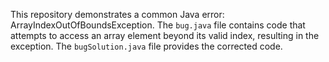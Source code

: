 This repository demonstrates a common Java error: ArrayIndexOutOfBoundsException. The `bug.java` file contains code that attempts to access an array element beyond its valid index, resulting in the exception.  The `bugSolution.java` file provides the corrected code.